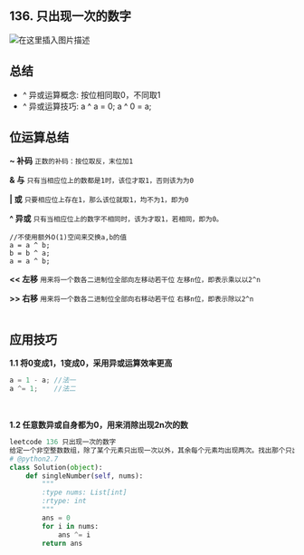 ﻿## 136. 只出现一次的数字
![在这里插入图片描述](https://img-blog.csdnimg.cn/20190507173733530.png?x-oss-process=image/watermark,type_ZmFuZ3poZW5naGVpdGk,shadow_10,text_aHR0cHM6Ly9ibG9nLmNzZG4ubmV0L2x1aGFvMTk5ODA5MDk=,size_16,color_FFFFFF,t_70)
## 总结
-  ^  异或运算概念: 按位相同取0，不同取1
-  ^ 异或运算技巧:  a ^ a = 0;  a ^ 0 = a;
 ## 位运算总结
**~ 补码**
`正数的补码：按位取反，末位加1`

**& 与**
`只有当相应位上的数都是1时，该位才取1，否则该为为0`

**| 或**
`只要相应位上存在1，那么该位就取1，均不为1，即为0`

**^ 异或**
`只有当相应位上的数字不相同时，该为才取1，若相同，即为0。`
```
//不使用额外O(1)空间来交换a,b的值
a = a ^ b;
b = b ^ a;
a = a ^ b;
```
**<< 左移**
`用来将一个数各二进制位全部向左移动若干位`
`左移n位，即表示乘以以2^n`

**>> 右移**
`用来将一个数各二进制位全部向右移动若干位`
`右移n位，即表示除以2^n`
<br/>
<br/>
## 应用技巧
**1.1  将0变成1，1变成0，采用异或运算效率更高**
```c
a = 1 - a; //法一
a ^= 1;    //法二
```
<br/>

**1.2 任意数异或自身都为0，用来消除出现2n次的数**
```python
leetcode 136 只出现一次的数字
给定一个非空整数数组，除了某个元素只出现一次以外，其余每个元素均出现两次。找出那个只出现了一次的元素。
# @python2.7
class Solution(object):
    def singleNumber(self, nums):
        """
        :type nums: List[int]
        :rtype: int
        """
        ans = 0
        for i in nums:
	        ans ^= i
        return ans
```
